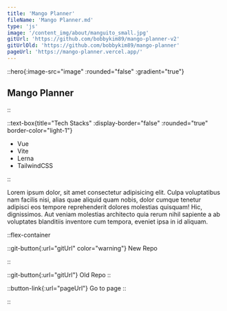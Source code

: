 ```yaml
---
title: 'Mango Planner'
fileName: 'Mango Planner.md'
type: 'js'
image: '/content_img/about/manguito_small.jpg'
gitUrl: 'https://github.com/bobbykim89/mango-planner-v2'
gitUrlOld: 'https://github.com/bobbykim89/mango-planner'
pageUrl: 'https://mango-planner.vercel.app/'
---
```


::hero{:image-src="image" :rounded="false" :gradient="true"}

## Mango Planner

::

::text-box{title="Tech Stacks" :display-border="false" :rounded="true" border-color="light-1"}

- Vue
- Vite
- Lerna
- TailwindCSS

::

Lorem ipsum dolor, sit amet consectetur adipisicing elit. Culpa voluptatibus nam facilis nisi, alias quae aliquid quam nobis, dolor cumque tenetur adipisci eos tempore reprehenderit dolores molestias quisquam! Hic, dignissimos. Aut veniam molestias architecto quia rerum nihil sapiente a ab voluptates blanditiis inventore cum tempora, eveniet ipsa in id aliquam.

::flex-container

::git-button{:url="gitUrl" color="warning"}
New Repo

::

::git-button{:url="gitUrl"}
Old Repo
::

::button-link{:url="pageUrl"}
Go to page
::

::
